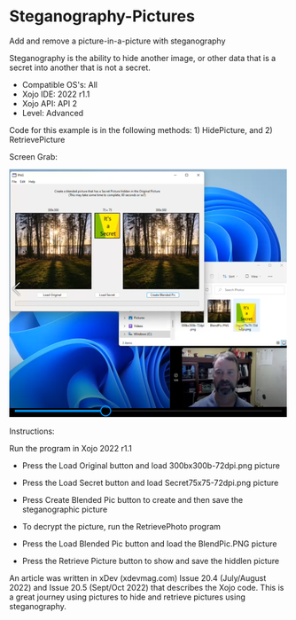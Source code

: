 # Steganography-Pictures
Add and remove a picture-in-a-picture with steganography

Steganography is the ability to hide another image, or other data that is a secret into another that is not a secret. 

- Compatible OS's: All
- Xojo IDE: 2022 r1.1
- Xojo API: API 2
- Level: Advanced

Code for this example is in the following methods: 1) HidePicture, and 2) RetrievePicture

Screen Grab:

![](https://github.com/eugenedakin/Steganography-Pictures/blob/main/SteganographyArticlePreview.png)

Instructions:

Run the program in Xojo 2022 r1.1
- Press the Load Original button and load 300bx300b-72dpi.png picture
- Press the Load Secret button and load Secret75x75-72dpi.png picture
- Press Create Blended Pic button to create and then save the steganographic picture

- To decrypt the picture, run the RetrievePhoto program 
- Press the Load Blended Pic button and load the BlendPic.PNG picture
- Press the Retrieve Picture button to show and save the hiddlen picture

An article was written in xDev (xdevmag.com) Issue 20.4 (July/August 2022) and Issue 20.5 (Sept/Oct 2022) that describes the Xojo code. This is a great journey using pictures to hide and retrieve pictures using steganography.
